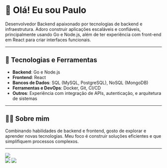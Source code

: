 # 👋 Olá! Eu sou Paulo

Desenvolvedor Backend apaixonado por tecnologias de backend e infraestrutura. Adoro construir aplicações escaláveis e confiáveis, principalmente usando Go e Node.js, além de ter experiência com front-end em React para criar interfaces funcionais.

---

## 🚀 Tecnologias e Ferramentas

- **Backend**: Go e Node.js
- **Frontend**: React
- **Bancos de Dados**: SQL (MySQL, PostgreSQL), NoSQL (MongoDB)
- **Ferramentas e DevOps**: Docker, Git, CI/CD
- **Outros**: Experiência com integração de APIs, autenticação, e arquitetura de sistemas

---

## 👨‍💻 Sobre mim

Combinando habilidades de backend e frontend, gosto de explorar e aprender novas tecnologias. Meu foco é construir soluções eficientes e que simplifiquem processos complexos.

---
  
  <a href="https://instagram.com/perkyzera" target="_blank"><img src="https://img.shields.io/badge/-Instagram-%23E4405F?style=for-the-badge&logo=instagram&logoColor=white" target="_blank"></a>	
  <a href = "mailto:pauloberto96@gmail.com"><img src="https://img.shields.io/badge/-Gmail-%23333?style=for-the-badge&logo=gmail&logoColor=white" target="_blank"></a>
  <a href="https://www.linkedin.com/in/pauloberto96/" target="_blank"><img src="https://img.shields.io/badge/-LinkedIn-%230077B5?style=for-the-badge&logo=linkedin&logoColor=white" target="_blank"></a> 
  
</div>
